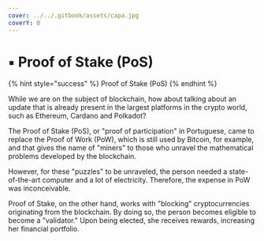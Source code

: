 ```yaml
---
cover: ../../.gitbook/assets/capa.jpg
coverY: 0
---
```


# ▪ Proof of Stake (PoS)

{% hint style="success" %}
Proof of Stake (PoS)
{% endhint %}

While we are on the subject of blockchain, how about talking about an update that is already present in the largest platforms in the crypto world, such as Ethereum, Cardano and Polkadot?

The Proof of Stake (PoS), or "proof of participation" in Portuguese, came to replace the Proof of Work (PoW), which is still used by Bitcoin, for example, and that gives the name of "miners" to those who unravel the mathematical problems developed by the blockchain.

However, for these "puzzles" to be unraveled, the person needed a state-of-the-art computer and a lot of electricity. Therefore, the expense in PoW was inconceivable.

Proof of Stake, on the other hand, works with "blocking" cryptocurrencies originating from the blockchain. By doing so, the person becomes eligible to become a "validator." Upon being elected, she receives rewards, increasing her financial portfolio.
